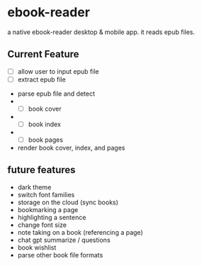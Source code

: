 # ebook-reader
a native ebook-reader desktop & mobile app.
it reads epub files.

## Current Feature
- [ ] allow user to input epub file
- [ ] extract epub file
- parse epub file and detect
- - [ ] book cover
- - [ ] book index
- - [ ] book pages 
- render book cover, index, and pages

## future features
- dark theme
- switch font families
- storage on the cloud (sync books)
- bookmarking a page
- highlighting a sentence
- change font size
- note taking on a book (referencing a page)
- chat gpt summarize / questions
- book wishlist
- parse other book file formats
